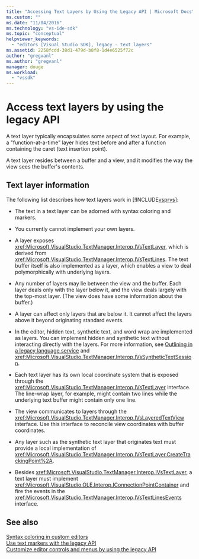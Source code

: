 ```yaml
---
title: "Accessing Text Layers by Using the Legacy API | Microsoft Docs"
ms.custom: ""
ms.date: "11/04/2016"
ms.technology: "vs-ide-sdk"
ms.topic: "conceptual"
helpviewer_keywords: 
  - "editors [Visual Studio SDK], legacy - text layers"
ms.assetid: 2258fcdd-38d1-479d-b8f8-1d4e6525f72c
author: "gregvanl"
ms.author: "gregvanl"
manager: douge
ms.workload: 
  - "vssdk"
---
```

# Access text layers by using the legacy API
A text layer typically encapsulates some aspect of text layout. For example, a "function-at-a-time" layer hides text before and after a function containing the caret (text insertion point).  
  
 A text layer resides between a buffer and a view, and it modifies the way the view sees the buffer's contents.  
  
## Text layer information  
 The following list describes how text layers work in [!INCLUDE[vsprvs](../code-quality/includes/vsprvs_md.md)]:  
  
-   The text in a text layer can be adorned with syntax coloring and markers.  
  
-   You currently cannot implement your own layers.  
  
-   A layer exposes <xref:Microsoft.VisualStudio.TextManager.Interop.IVsTextLayer>, which is derived from <xref:Microsoft.VisualStudio.TextManager.Interop.IVsTextLines>. The text buffer itself is also implemented as a layer, which enables a view to deal polymorphically with underlying layers.  
  
-   Any number of layers may lie between the view and the buffer. Each layer deals only with the layer below it, and the view deals largely with the top-most layer. (The view does have some information about the buffer.)  
  
-   A layer can affect only layers that are below it. It cannot affect the layers above it beyond originating standard events.  
  
-   In the editor, hidden text, synthetic text, and word wrap are implemented as layers. You can implement hidden and synthetic text without interacting directly with the layers. For more information, see [Outlining in a legacy language service](../extensibility/internals/outlining-in-a-legacy-language-service.md) and <xref:Microsoft.VisualStudio.TextManager.Interop.IVsSyntheticTextSession>.  
  
-   Each text layer has its own local coordinate system that is exposed through the <xref:Microsoft.VisualStudio.TextManager.Interop.IVsTextLayer> interface. The line-wrap layer, for example, might contain two lines while the underlying text buffer might contain only one line.  
  
-   The view communicates to layers through the <xref:Microsoft.VisualStudio.TextManager.Interop.IVsLayeredTextView> interface. Use this interface to reconcile view coordinates with buffer coordinates.  
  
-   Any layer such as the synthetic text layer that originates text must provide a local implementation of <xref:Microsoft.VisualStudio.TextManager.Interop.IVsTextLayer.CreateTrackingPoint%2A>.  
  
-   Besides <xref:Microsoft.VisualStudio.TextManager.Interop.IVsTextLayer>, a text layer must implement <xref:Microsoft.VisualStudio.OLE.Interop.IConnectionPointContainer> and fire the events in the <xref:Microsoft.VisualStudio.TextManager.Interop.IVsTextLinesEvents> interface.  
  
## See also  
 [Syntax coloring in custom editors](../extensibility/syntax-coloring-in-custom-editors.md)   
 [Use text markers with the legacy API](../extensibility/using-text-markers-with-the-legacy-api.md)   
 [Customize editor controls and menus by using the legacy API](../extensibility/customizing-editor-controls-and-menus-by-using-the-legacy-api.md)